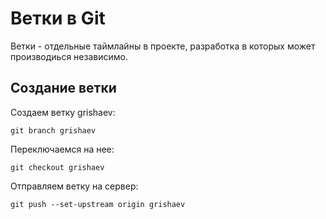 # Ветки в Git

Ветки - отдельные таймлайны в проекте, разработка в которых может производиься независимо.

## Создание ветки 

Создаем ветку grishaev:
```
git branch grishaev
```
Переключаемся на нее:
```
git checkout grishaev
```
Отправляем ветку на сервер:
```
git push --set-upstream origin grishaev
```
